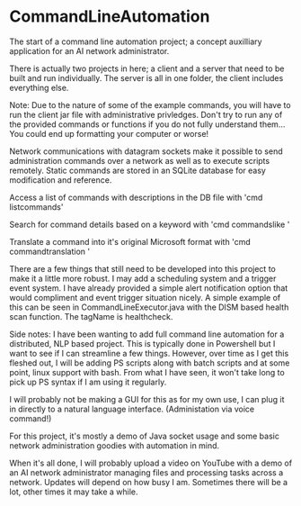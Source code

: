 # CommandLineAutomation
The start of a command line automation project; a concept auxilliary application for an AI network administrator.

There is actually two projects in here; a client and a server that need to be built and run individually. The server is all in one folder, the client includes everything else. 

Note: Due to the nature of some of the example commands, you will have to run the client jar file with administrative privledges. Don't try to run any of the provided commands or functions if you do not fully understand them... You could end up formatting your computer or worse!

Network communications with datagram sockets make it possible to send administration commands over a network as well as to execute scripts remotely. Static commands are stored in an SQLite database for easy modification and reference.

Access a list of commands with descriptions in the DB file with 'cmd <computer host name> listcommands'
  
Search for command details based on a keyword with 'cmd <computer host name> commandslike <keyword>'
  
Translate a command into it's original Microsoft format with 'cmd <computer host name> commandtranslation <tagName>'
  

There are a few things that still need to be developed into this project to make it a little more robust. I may add a scheduling system and a trigger event system.
I have already provided a simple alert notification option that would compliment and event trigger situation nicely. A simple example of this can be seen in CommandLineExecutor.java with the DISM based health scan function. The tagName is healthcheck.

Side notes:
I have been wanting to add full command line automation for a distributed, NLP based project. This is typically done in Powershell but I want to see if I can streamline a few things. However, over time as I get this fleshed out, I will be adding PS scripts along with batch scripts and at some point, linux support with bash. From what I have seen, it won't take long to pick up PS syntax if I am using it regularly.

I will probably not be making a GUI for this as for my own use, I can plug it in directly to a natural language interface. (Administation via voice command!)

For this project, it's mostly a demo of Java socket usage and some basic network administration goodies with automation in mind.

When it's all done, I will probably upload a video on YouTube with a demo of an AI network administrator managing files and processing tasks across a network. Updates will depend on how busy I am. Sometimes there will be a lot, other times it may take a while.
